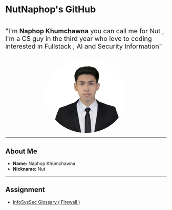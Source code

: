 # NutNaphop's GitHub

<div class='box' style="display : flex ; flex-direction : column ; gap : 5px ; justify-content : center ; align-items : center ; margin-bottom : 10px">
        <p style="font-size : 1.25rem">
                "I'm <b>Naphop Khumchawna</b> you can call me for Nut , 
                I'm a CS guy in the third year who love to coding interested in Fullstack , 
                AI and Security Information"
        </p>
        <img src="./img/IMG_3789.jpeg" style="width : 50% ; border-radius : 50% ; flex : 1" />
</div>
<!-- ![Naphop](./img/IMG_3789.jpeg) -->

---

## About Me

- **Name:** Naphop Khumchawna
- **Nickname:** Nut

---

## Assignment

- [InfoSysSec Glossary ( Firewall )](https://nutnaphop.github.io/firewall)
